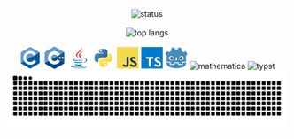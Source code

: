 <div align="center">

  <picture>
    <source media="(prefers-color-scheme: light)" srcset="https://github-readme-stats.vercel.app/api?username=mirion-dev&title_color=0969da&text_color=1f2328&icon_color=0969da&border_color=d1d9e0&bg_color=f6f8fa&show_icons=true" />
    <img alt="status" src="https://github-readme-stats.vercel.app/api?username=mirion-dev&title_color=4493f8&text_color=f0f6fc&icon_color=4493f8&border_color=3d444d&bg_color=151b23&show_icons=true" />
  </picture>

  <br>
  <br>

  <picture>
    <source media="(prefers-color-scheme: light)" srcset="https://github-readme-stats.vercel.app/api/top-langs/?username=mirion-dev&title_color=0969da&text_color=1f2328&icon_color=0969da&border_color=d1d9e0&bg_color=f6f8fa&layout=donut&hide=mathematica,css,scss" />
    <img alt="top langs" src="https://github-readme-stats.vercel.app/api/top-langs/?username=mirion-dev&title_color=4493f8&text_color=f0f6fc&icon_color=4493f8&border_color=3d444d&bg_color=151b23&layout=donut&hide=mathematica,css,scss" />
  </picture>

  <br>
  <br>

  <img width=40 height=40 alt="c" src="https://github.com/devicons/devicon/blob/master/icons/c/c-original.svg">
  <img width=40 height=40 alt="c++" src="https://github.com/devicons/devicon/blob/master/icons/cplusplus/cplusplus-original.svg">
  <img width=40 height=40 alt="java" src="https://github.com/devicons/devicon/blob/master/icons/java/java-original.svg">
  <img width=40 height=40 alt="python" src="https://github.com/devicons/devicon/blob/master/icons/python/python-original.svg">
  <img width=40 height=40 alt="javascript" src="https://github.com/devicons/devicon/blob/master/icons/javascript/javascript-original.svg">
  <img width=40 height=40 alt="typescript" src="https://github.com/devicons/devicon/blob/master/icons/typescript/typescript-original.svg">
  <img width=40 height=40 alt="godot" src="https://github.com/devicons/devicon/blob/master/icons/godot/godot-original.svg">
  <img width=40 height=40 alt="mathematica" src="https://upload.wikimedia.org/wikipedia/commons/2/20/Mathematica_Logo.svg">
  <img width=40 height=40 alt="typst" src="https://avatars.githubusercontent.com/u/67595261">

  <br>

  <picture>
    <source media="(prefers-color-scheme: light)" srcset="https://github.com/mirion-dev/mirion-dev/blob/output/snake.svg" />
    <img alt="snake" src="https://github.com/mirion-dev/mirion-dev/blob/output/snake-dark.svg" />
  </picture>

</div>
